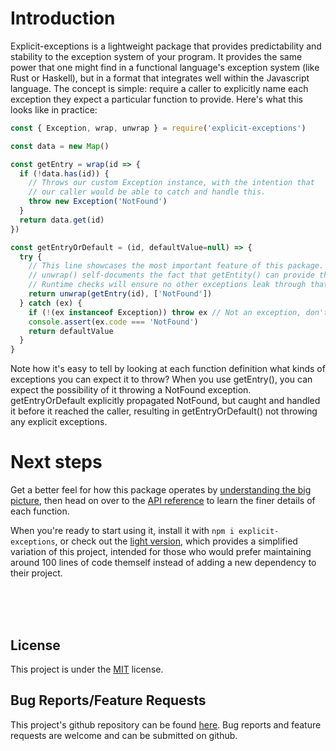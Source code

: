 # Introduction

Explicit-exceptions is a lightweight package that provides predictability and stability to the exception system of your program. It provides the same power that one might find in a functional language's exception system (like Rust or Haskell), but in a format that integrates well within the Javascript language. The concept is simple: require a caller to explicitly name each exception they expect a particular function to provide. Here's what this looks like in practice:

```javascript
const { Exception, wrap, unwrap } = require('explicit-exceptions')

const data = new Map()

const getEntry = wrap(id => {
  if (!data.has(id)) {
    // Throws our custom Exception instance, with the intention that
    // our caller would be able to catch and handle this.
    throw new Exception('NotFound')
  }
  return data.get(id)
})

const getEntryOrDefault = (id, defaultValue=null) => {
  try {
    // This line showcases the most important feature of this package.
    // unwrap() self-documents the fact that getEntity() can provide the "NotFound" exception.
    // Runtime checks will ensure no other exceptions leak through that aren't explicitly named here.
    return unwrap(getEntry(id), ['NotFound'])
  } catch (ex) {
    if (!(ex instanceof Exception)) throw ex // Not an exception, don't handle it
    console.assert(ex.code === 'NotFound')
    return defaultValue
  }
}
```

Note how it's easy to tell by looking at each function definition what kinds of exceptions you can expect it to throw? When you use getEntry(), you can expect the possibility of it throwing a NotFound exception. getEntryOrDefault explicitly propagated NotFound, but caught and handled it before it reached the caller, resulting in getEntryOrDefault() not throwing any explicit exceptions.

# Next steps

Get a better feel for how this package operates by [understanding the big picture](https://thescottyjam.gitbook.io/explicit-exceptions/), then head on over to the [API reference](https://thescottyjam.gitbook.io/explicit-exceptions/api-reference) to learn the finer details of each function.

When you're ready to start using it, install it with `npm i explicit-exceptions`, or check out the [light version](https://gist.github.com/theScottyJam/fee1a93db153d87fbbf3d45fc0241c49), which provides a simplified variation of this project, intended for those who would prefer maintaining around 100 lines of code themself instead of adding a new dependency to their project.

<br/>
<br/>
<br/>

## License

This project is under the [MIT](https://opensource.org/licenses/MIT) license.

## Bug Reports/Feature Requests

This project's github repository can be found [here](https://github.com/theScottyJam/explicit-exceptions). Bug reports and feature requests are welcome and can be submitted on github.
